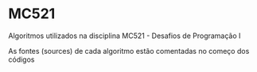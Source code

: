 # MC521

Algoritmos utilizados na disciplina MC521 - Desafios de Programação I

As fontes (sources) de cada algoritmo estão comentadas no começo dos códigos
